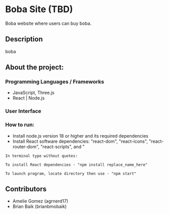 # Boba Site (TBD)

Boba website where users can buy boba.

## Description

boba

## About the project:

### Programming Languages / Frameworks

* JavaScript, Three.js
* React | Node.js

### User Interface 




### How to run:

- Install node.js version 18 or higher and its required dependencies
- Install React software dependencies: "react-dom", "react-icons", "react-router-dom", "react-scripts", and "

```
In terminal type without quotes:

To install React dependencies - "npm install replace_name_here"

To launch program, locate directory then use - "npm start"
```

## Contributors
- Amelie Gomez (agrnerd17)
- Brian Baik (brianbmobaik)
